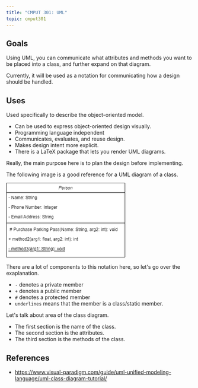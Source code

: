 ```yaml
---
title: "CMPUT 301: UML"
topic: cmput301
---
```


## Goals

Using UML, you can communicate what attributes and methods you want to be placed into a class, and further expand on that diagram.

Currently, it will be used as a notation for communicating how a design should be handled.

## Uses

Used specifically to describe the object-oriented model.

- Can be used to express object-oriented design visually.
- Programming language independent
- Communicates, evaluates, and reuse design.
- Makes design intent more explicit.
- There is a LaTeX package that lets you render UML diagrams.

Really, the main purpose here is to plan the design before implementing.

The following image is a good reference for a UML diagram of a class.

![](../../assets/uml/example_class_diagram.png)

There are a lot of components to this notation here, so let's go over the exaplanation.

- `-` denotes a private member
- `+` denotes a public member
- `#` denotes a protected member
- `underlines` means that the member is a class/static member.

Let's talk about area of the class diagram.

- The first section is the name of the class.
- The second section is the attributes.
- The third section is the methods of the class.

## References

- https://www.visual-paradigm.com/guide/uml-unified-modeling-language/uml-class-diagram-tutorial/

